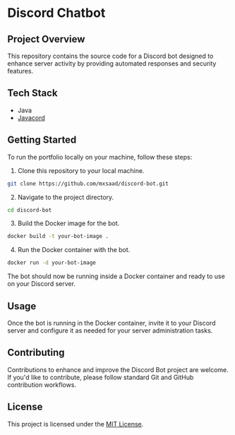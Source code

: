 # Discord Chatbot

## Project Overview

This repository contains the source code for a Discord bot designed to enhance server activity by providing automated responses and security features.

## Tech Stack

- Java
- [Javacord](https://github.com/Javacord/Javacord)

## Getting Started

To run the portfolio locally on your machine, follow these steps:

1. Clone this repository to your local machine.

```bash
git clone https://github.com/mxsaad/discord-bot.git
```

2. Navigate to the project directory.

```bash
cd discord-bot
```

3. Build the Docker image for the bot.

```bash
docker build -t your-bot-image .
```

4. Run the Docker container with the bot.

```bash
docker run -d your-bot-image
```

The bot should now be running inside a Docker container and ready to use on your Discord server.
## Usage

Once the bot is running in the Docker container, invite it to your Discord server and configure it as needed for your server administration tasks.

## Contributing

Contributions to enhance and improve the Discord Bot project are welcome. If you'd like to contribute, please follow standard Git and GitHub contribution workflows.

## License

This project is licensed under the [MIT License](LICENSE).
